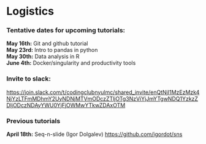 # Logistics

### Tentative dates for upcoming tutorials:

**May 16th:** Git and github tutorial  
**May 23rd:** Intro to pandas in python  
**May 30th:** Data analysis in R  
**June 4th:** Docker/singularity and productivity tools  


### Invite to slack:
https://join.slack.com/t/codingclubnyulmc/shared_invite/enQtNjI1MzEzMzk4NjYzLTFmMDhmY2UyNDNjMTVmODczZTljOTg3NzViYjJmYTgwNDQ1YzkzZDljODczNDAyYWU0YjFjOWMwYTkwZDAxOTM


### Previous tutorials

**April 18th:** Seq-n-slide (Igor Dolgalev) https://github.com/igordot/sns  


